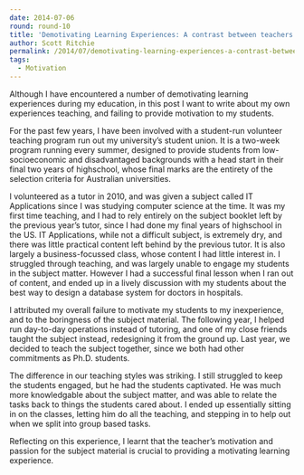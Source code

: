 ```yaml
---
date: 2014-07-06
round: round-10
title: 'Demotivating Learning Experiences: A contrast between teachers'
author: Scott Ritchie
permalink: /2014/07/demotivating-learning-experiences-a-contrast-between-teachers/
tags:
  - Motivation
---
```

Although I have encountered a number of demotivating learning experiences during my education, in this post I want to write about my own experiences teaching, and failing to provide motivation to my students.

For the past few years, I have been involved with a student-run volunteer teaching program run out my university&#8217;s student union. It is a two-week program running every summer, designed to provide students from low-socioeconomic and disadvantaged backgrounds with a head start in their final two years of highschool, whose final marks are the entirety of the selection criteria for Australian universities.

I volunteered as a tutor in 2010, and was given a subject called IT Applications since I was studying computer science at the time. It was my first time teaching, and I had to rely entirely on the subject booklet left by the previous year&#8217;s tutor, since I had done my final years of highschool in the US. IT Applications, while not a difficult subject, is extremely dry, and there was little practical content left behind by the previous tutor. It is also largely a business-focussed class, whose content I had little interest in. I struggled through teaching, and was largely unable to engage my students in the subject matter. However I had a successful final lesson when I ran out of content, and ended up in a lively discussion with my students about the best way to design a database system for doctors in hospitals.

I attributed my overall failure to motivate my students to my inexperience, and to the boringness of the subject material. The following year, I helped run day-to-day operations instead of tutoring, and one of my close friends taught the subject instead, redesigning it from the ground up. Last year, we decided to teach the subject together, since we both had other commitments as Ph.D. students.

The difference in our teaching styles was striking. I still struggled to keep the students engaged, but he had the students captivated. He was much more knowledgable about the subject matter, and was able to relate the tasks back to things the students cared about. I ended up essentially sitting in on the classes, letting him do all the teaching, and stepping in to help out when we split into group based tasks.

Reflecting on this experience, I learnt that the teacher&#8217;s motivation and passion for the subject material is crucial to providing a motivating learning experience.
